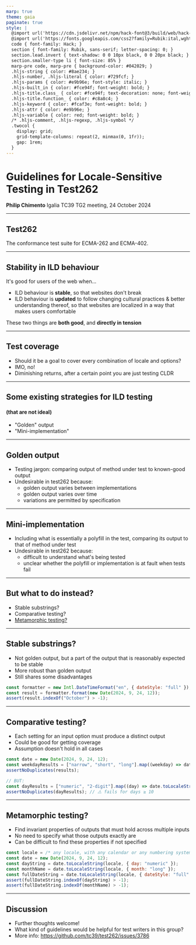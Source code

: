 ```yaml
---
marp: true
theme: gaia
paginate: true
style: |
  @import url('https://cdn.jsdelivr.net/npm/hack-font@3/build/web/hack-subset.css');
  @import url('https://fonts.googleapis.com/css2?family=Rubik:ital,wght@0,400;0,700;1,400;1,700&display=swap');
  code { font-family: Hack; }
  section { font-family: Rubik, sans-serif; letter-spacing: 0; }
  section.lead.invert { text-shadow: 0 0 10px black, 0 0 20px black; }
  section.smaller-type li { font-size: 85% }
  marp-pre code, marp-pre { background-color: #042029; }
  .hljs-string { color: #8ae234; }
  .hljs-number, .hljs-literal { color: #729fcf; }
  .hljs-params { color: #e9b96e; font-style: italic; }
  .hljs-built_in { color: #fce94f; font-weight: bold; }
  .hljs-title.class_ { color: #fce94f; text-decoration: none; font-weight: bold; }
  .hljs-title.function_ { color: #c8a8c4; }
  .hljs-keyword { color: #fcaf3e; font-weight: bold; }
  .hljs-attr { color: #e9b96e; }
  .hljs-variable { color: red; font-weight: bold; }
  /* .hljs-comment, .hljs-regexp, .hljs-symbol */
  .twocol {
    display: grid;
    grid-template-columns: repeat(2, minmax(0, 1fr));
    gap: 1rem;
  }
---
```


<!--
_class: invert lead
-->

# Guidelines for Locale-Sensitive Testing in Test262

**Philip Chimento**
Igalia
TC39 TG2 meeting, 24 October 2024

---

## Test262

The conformance test suite for ECMA-262 and ECMA-402.

---

## Stability in ILD behaviour

It's good for users of the web when...

- ILD behaviour is **stable**, so that websites don't break
- ILD behaviour is **updated** to follow changing cultural practices & better understanding thereof, so that websites are localized in a way that makes users comfortable

These two things are **both good**, and **directly in tension**

---

## Test coverage

* Should it be a goal to cover every combination of locale and options?
* IMO, no!
* Diminishing returns, after a certain point you are just testing CLDR

---

## Some existing strategies for ILD testing
#### (that are not ideal)

- "Golden" output
- "Mini-implementation"

---

## Golden output

- Testing jargon: comparing output of method under test to known-good output
- Undesirable in test262 because:
  - golden output varies between implementations
  - golden output varies over time
  - variations are permitted by specification

---

## Mini-implementation

- Including what is essentially a polyfill in the test, comparing its output to that of method under test
- Undesirable in test262 because:
  - difficult to understand what's being tested
  - unclear whether the polyfill or implementation is at fault when tests fail

---

## But what to do instead?

- Stable substrings?
- Comparative testing?
- [Metamorphic testing?](https://www.hillelwayne.com/post/metamorphic-testing/)

---

## Stable substrings?

- Not golden output, but a part of the output that is reasonably expected to be stable
- More robust than golden output
- Still shares some disadvantages

```js
const formatter = new Intl.DateTimeFormat("en", { dateStyle: "full" });
const result = formatter.format(new Date(2024, 9, 24, 12));
assert(result.indexOf("October") > -1);
```

---

## Comparative testing?

- Each setting for an input option must produce a distinct output
- Could be good for getting coverage
- Assumption doesn't hold in all cases

```js
const date = new Date(2024, 9, 24, 12);
const weekdayResults = ["narrow", "short", "long"].map((weekday) => date.toLocaleString("en", { weekday }));
assertNoDuplicates(results);

// BUT:
const dayResults = ["numeric", "2-digit"].map((day) => date.toLocaleString("en", { day }));
assertNoDuplicates(dayResults); // ⚠️ fails for days ≥ 10
```

---

## Metamorphic testing?

- Find invariant properties of outputs that must hold across multiple inputs
- No need to specify what those outputs exactly are
- Can be difficult to find these properties if not specified

```js
const locale = /* any locale, with any calendar or any numbering system */;
const date = new Date(2024, 9, 24, 12);
const dayString = date.toLocaleString(locale, { day: "numeric" });
const monthName = date.toLocaleString(locale, { month: "long" });
const fullDateString = date.toLocaleString(locale, { dateStyle: "full" });
assert(fullDateString.indexOf(dayString) > -1);
assert(fullDateString.indexOf(monthName) > -1);
```

---

## Discussion

- Further thoughts welcome!
- What kind of guidelines would be helpful for test writers in this group?
- More info: https://github.com/tc39/test262/issues/3786

